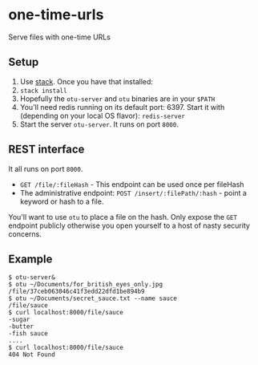 # one-time-urls
Serve files with one-time URLs

## Setup
1. Use [stack](https://github.com/commercialhaskell/stack). Once you have that installed:
0. `stack install`
0. Hopefully the `otu-server` and `otu` binaries are in your `$PATH`
0. You'll need redis running on its default port: 6397. Start it with (depending on your local OS flavor): `redis-server`
0. Start the server `otu-server`. It runs on port `8000`.

## REST interface
It all runs on port `8000`.
- `GET /file/:fileHash` - This endpoint can be used once per fileHash
- The administrative endpoint: `POST /insert/:filePath/:hash` - point a keyword or hash to a file.

You'll want to use `otu` to place a file on the hash. Only expose the `GET` endpoint publicly otherwise you open yourself to a host of nasty security concerns.

## Example
```
$ otu-server&
$ otu ~/Documents/for_british_eyes_only.jpg
/file/37ceb063046c41f3edd22dfd1be894b9
$ otu ~/Documents/secret_sauce.txt --name sauce
/file/sauce
$ curl localhost:8000/file/sauce
-sugar
-butter
-fish sauce
....
$ curl localhost:8000/file/sauce
404 Not Found

```
